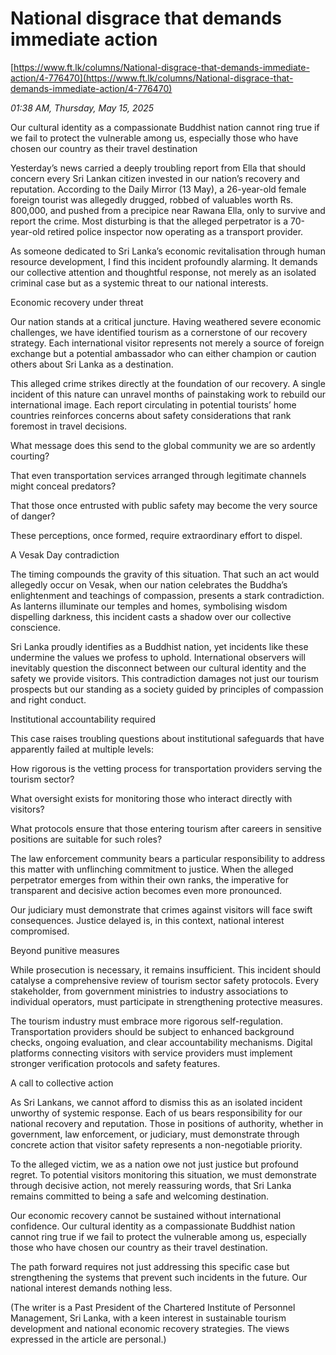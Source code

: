 # National disgrace that demands immediate action

[https://www.ft.lk/columns/National-disgrace-that-demands-immediate-action/4-776470](https://www.ft.lk/columns/National-disgrace-that-demands-immediate-action/4-776470)

*01:38 AM, Thursday, May 15, 2025*

Our cultural identity as a compassionate Buddhist nation cannot ring true if we fail to protect the vulnerable among us, especially those who have chosen our country as their travel destination

Yesterday’s news carried a deeply troubling report from Ella that should concern every Sri Lankan citizen invested in our nation’s recovery and reputation. According to the Daily Mirror (13 May), a 26-year-old female foreign tourist was allegedly drugged, robbed of valuables worth Rs. 800,000, and pushed from a precipice near Rawana Ella, only to survive and report the crime. Most disturbing is that the alleged perpetrator is a 70-year-old retired police inspector now operating as a transport provider.

As someone dedicated to Sri Lanka’s economic revitalisation through human resource development, I find this incident profoundly alarming. It demands our collective attention and thoughtful response, not merely as an isolated criminal case but as a systemic threat to our national interests.

Economic recovery under threat

Our nation stands at a critical juncture. Having weathered severe economic challenges, we have identified tourism as a cornerstone of our recovery strategy. Each international visitor represents not merely a source of foreign exchange but a potential ambassador who can either champion or caution others about Sri Lanka as a destination.

This alleged crime strikes directly at the foundation of our recovery. A single incident of this nature can unravel months of painstaking work to rebuild our international image. Each report circulating in potential tourists’ home countries reinforces concerns about safety considerations that rank foremost in travel decisions.

What message does this send to the global community we are so ardently courting?

That even transportation services arranged through legitimate channels might conceal predators?

That those once entrusted with public safety may become the very source of danger?

These perceptions, once formed, require extraordinary effort to dispel.

A Vesak Day contradiction

The timing compounds the gravity of this situation. That such an act would allegedly occur on Vesak, when our nation celebrates the Buddha’s enlightenment and teachings of compassion, presents a stark contradiction. As lanterns illuminate our temples and homes, symbolising wisdom dispelling darkness, this incident casts a shadow over our collective conscience.

Sri Lanka proudly identifies as a Buddhist nation, yet incidents like these undermine the values we profess to uphold. International observers will inevitably question the disconnect between our cultural identity and the safety we provide visitors. This contradiction damages not just our tourism prospects but our standing as a society guided by principles of compassion and right conduct.

Institutional accountability required

This case raises troubling questions about institutional safeguards that have apparently failed at multiple levels:

How rigorous is the vetting process for transportation providers serving the tourism sector?

What oversight exists for monitoring those who interact directly with visitors?

What protocols ensure that those entering tourism after careers in sensitive positions are suitable for such roles?

The law enforcement community bears a particular responsibility to address this matter with unflinching commitment to justice. When the alleged perpetrator emerges from within their own ranks, the imperative for transparent and decisive action becomes even more pronounced.

Our judiciary must demonstrate that crimes against visitors will face swift consequences. Justice delayed is, in this context, national interest compromised.

Beyond punitive measures

While prosecution is necessary, it remains insufficient. This incident should catalyse a comprehensive review of tourism sector safety protocols. Every stakeholder, from government ministries to industry associations to individual operators, must participate in strengthening protective measures.

The tourism industry must embrace more rigorous self-regulation. Transportation providers should be subject to enhanced background checks, ongoing evaluation, and clear accountability mechanisms. Digital platforms connecting visitors with service providers must implement stronger verification protocols and safety features.

A call to collective action

As Sri Lankans, we cannot afford to dismiss this as an isolated incident unworthy of systemic response. Each of us bears responsibility for our national recovery and reputation. Those in positions of authority, whether in government, law enforcement, or judiciary, must demonstrate through concrete action that visitor safety represents a non-negotiable priority.

To the alleged victim, we as a nation owe not just justice but profound regret. To potential visitors monitoring this situation, we must demonstrate through decisive action, not merely reassuring words, that Sri Lanka remains committed to being a safe and welcoming destination.

Our economic recovery cannot be sustained without international confidence. Our cultural identity as a compassionate Buddhist nation cannot ring true if we fail to protect the vulnerable among us, especially those who have chosen our country as their travel destination.

The path forward requires not just addressing this specific case but strengthening the systems that prevent such incidents in the future. Our national interest demands nothing less.

(The writer is a Past President of the Chartered Institute of Personnel Management, Sri Lanka, with a keen interest in sustainable tourism development and national economic recovery strategies. The views expressed in the article are personal.)

